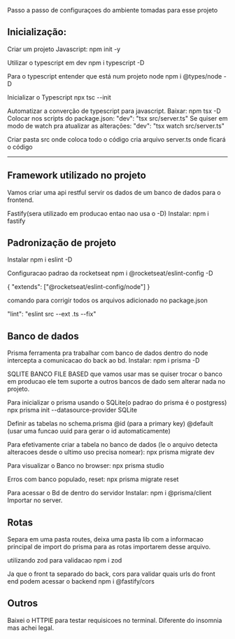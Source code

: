 Passo a passo de configuraçoes do ambiente tomadas para esse projeto

## Inicialização:

Criar um projeto Javascript:
npm init -y

Utilizar o typescript em dev
npm i typescript -D

Para o typescript entender que está num projeto node
npm i @types/node -D

Inicializar o Typescript
npx tsc --init

Automatizar a converção de typescript para javascript.
Baixar: npm tsx -D
Colocar nos scripts do package.json: "dev": "tsx src/server.ts"
Se quiser em modo de watch pra atualizar as alterações: "dev": "tsx watch src/server.ts"

Criar pasta src onde coloca todo o código
cria arquivo server.ts onde ficará o código

---

## Framework utilizado no projeto

Vamos criar uma api restful servir os dados de um banco de dados para o frontend.

Fastify(sera utilizado em producao entao nao usa o -D)
Instalar: npm i fastify

## Padronização de projeto

Instalar npm i eslint -D

Configuracao padrao da rocketseat
npm i @rocketseat/eslint-config -D

{
"extends": ["@rocketseat/eslint-config/node"]
}

comando para corrigir todos os arquivos adicionado no package.json

"lint": "eslint src --ext .ts --fix"

## Banco de dados

Prisma ferramenta pra trabalhar com banco de dados dentro do node intercepta a comunicacao do back ao bd.
Instalar: npm i prisma -D

SQLITE BANCO FILE BASED que vamos usar mas se quiser trocar o banco em producao ele tem suporte a outros bancos de dado sem alterar nada no projeto.

Para inicializar o prisma usando o SQLite(o padrao do prisma é o postgress)
npx prisma init --datasource-provider SQLite

Definir as tabelas no schema.prisma
@id (para a primary key)
@default (usar uma funcao uuid para gerar o id automaticamente)

Para efetivamente criar a tabela no banco de dados (le o arquivo detecta alteracoes desde o ultimo uso precisa nomear):
npx prisma migrate dev

Para visualizar o Banco no browser:
npx prisma studio

Erros com banco populado, reset:
npx prisma migrate reset

Para acessar o Bd de dentro do servidor
Instalar:
npm i @prisma/client
Importar no server.

## Rotas

Separa em uma pasta routes, deixa uma pasta lib com a informacao principal de import do prisma para as rotas importarem desse arquivo.

utilizando zod para validacao
npm i zod

Ja que o front ta separado do back, cors para validar quais urls do front end podem acessar o backend
npm i @fastify/cors

## Outros

Baixei o HTTPIE para testar requisicoes no terminal. Diferente do insomnia mas achei legal.
